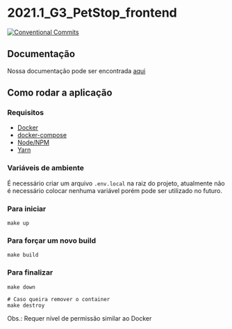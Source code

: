 # 2021.1_G3_PetStop_frontend

[![Conventional Commits](https://img.shields.io/badge/Conventional%20Commits-1.0.0-purple.svg)](https://conventionalcommits.org)

## Documentação

Nossa documentação pode ser encontrada [aqui](https://unbarqdsw2021-1.github.io/2021.1_G3_PetStop_docs/)

## Como rodar a aplicação

### Requisitos

- [Docker](https://docs.docker.com/engine/install)
- [docker-compose](https://docs.docker.com/compose/install/)
- [Node/NPM](https://docs.npmjs.com/downloading-and-installing-node-js-and-npm)
- [Yarn](https://classic.yarnpkg.com/en/docs/install)

### Variáveis de ambiente

É necessário criar um arquivo `.env.local` na raiz do projeto, atualmente não é necessário colocar nenhuma variável porém pode ser utilizado no futuro.

### Para iniciar

```
make up
```

### Para forçar um novo build

```
make build
```

### Para finalizar

```
make down

# Caso queira remover o container
make destroy
```

Obs.: Requer nível de permissão similar ao Docker